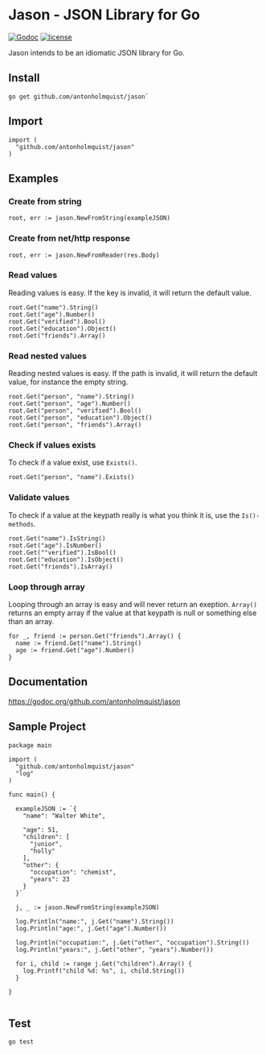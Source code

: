 # Jason - JSON Library for Go

[![Godoc](http://img.shields.io/badge/godoc-reference-blue.svg?style=flat)](https://godoc.org/github.com/antonholmquist/jason) [![license](http://img.shields.io/badge/license-MIT-red.svg?style=flat)](https://raw.githubusercontent.com/antonholmquist/jason/master/LICENSE)

Jason intends to be an idiomatic JSON library for Go.

## Install

```
go get github.com/antonholmquist/jason`
```


## Import

```
import (
  "github.com/antonholmquist/jason"
)
```

## Examples

### Create from string

```
root, err := jason.NewFromString(exampleJSON)

```

### Create from net/http response
```
root, err := jason.NewFromReader(res.Body)

```

### Read values

Reading  values is easy. If the key is invalid, it will return the default value.

```
root.Get("name").String()
root.Get("age").Number()
root.Get("verified").Bool()
root.Get("education").Object()
root.Get("friends").Array()

```

### Read nested values

Reading nested values is easy. If the path is invalid, it will return the default value, for instance the empty string.

```
root.Get("person", "name").String()
root.Get("person", "age").Number()
root.Get("person", "verified").Bool()
root.Get("person", "education").Object()
root.Get("person", "friends").Array()

```

### Check if values exists

To check if a value exist, use `Exists()`.

```
root.Get("person", "name").Exists()
```


### Validate values

To check if a value at the keypath really is what you think it is, use the `Is()-methods`.

```
root.Get("name").IsString()
root.Get("age").IsNumber()
root.Get(""verified").IsBool()
root.Get("education").IsObject()
root.Get("friends").IsArray()

```

### Loop through array

Looping through an array is easy and will never return an exeption. `Array()` returns an empty array if the value at that keypath is null or something else than an array.

```
for _, friend := person.Get("friends").Array() {
  name := friend.Get("name").String()
  age := friend.Get("age").Number()
}
```


## Documentation

https://godoc.org/github.com/antonholmquist/jason


## Sample Project

```
package main

import (
  "github.com/antonholmquist/jason"
  "log"
)

func main() {

  exampleJSON := `{
    "name": "Walter White",

    "age": 51,
    "children": [
      "junior",
      "holly"
    ],
    "other": {
      "occupation": "chemist",
      "years": 23
    }
  }`

  j, _ := jason.NewFromString(exampleJSON)

  log.Println("name:", j.Get("name").String())
  log.Println("age:", j.Get("age").Number())

  log.Println("occupation:", j.Get("other", "occupation").String())
  log.Println("years:", j.Get("other", "years").Number())

  for i, child := range j.Get("children").Array() {
    log.Printf("child %d: %s", i, child.String())
  }

}


```

## Test

```
go test
```